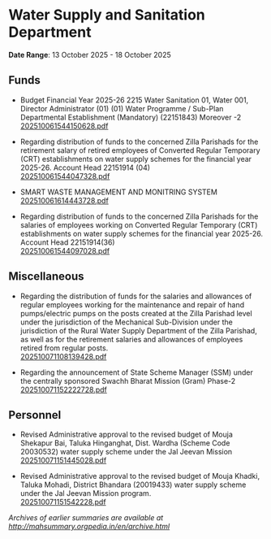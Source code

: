 # Water Supply and Sanitation Department

**Date Range**: 13 October 2025 - 18 October 2025


## Funds
- Budget Financial Year 2025-26  2215 Water  Sanitation 01, Water 001, Director  Administrator (01) (01) Water Programme / Sub-Plan Departmental Establishment (Mandatory) (22151843) Moreover -2\
  [202510061544150628.pdf](https://gr.maharashtra.gov.in/Site/Upload/Government%20Resolutions/English/202510061544150628.pdf)

- Regarding distribution of funds to the concerned Zilla Parishads for the retirement salary of retired employees of Converted Regular Temporary (CRT) establishments on water supply schemes for the financial year 2025-26.  Account Head 22151914 (04)\
  [202510061544047328.pdf](https://gr.maharashtra.gov.in/Site/Upload/Government%20Resolutions/English/202510061544047328.pdf)

- SMART WASTE MANAGEMENT AND MONITRING SYSTEM\
  [202510061614443728.pdf](https://gr.maharashtra.gov.in/Site/Upload/Government%20Resolutions/English/202510061614443728.pdf)

- Regarding distribution of funds to the concerned Zilla Parishads for the salaries of employees working on Converted Regular Temporary (CRT) establishments on water supply schemes for the financial year 2025-26.  Account Head 22151914(36)\
  [202510061544097028.pdf](https://gr.maharashtra.gov.in/Site/Upload/Government%20Resolutions/English/202510061544097028.pdf)

## Miscellaneous
- Regarding the distribution of funds for the salaries and allowances of regular employees working for the maintenance and repair of hand pumps/electric pumps on the posts created at the Zilla Parishad level under the jurisdiction of the Mechanical Sub-Division under the jurisdiction of the Rural Water Supply Department of the Zilla Parishad, as well as for the retirement salaries and allowances of employees retired from regular posts.\
  [202510071108139428.pdf](https://gr.maharashtra.gov.in/Site/Upload/Government%20Resolutions/English/202510071108139428.pdf)

- Regarding the announcement of State Scheme Manager (SSM) under the centrally sponsored Swachh Bharat Mission (Gram) Phase-2\
  [202510071152222728.pdf](https://gr.maharashtra.gov.in/Site/Upload/Government%20Resolutions/English/202510071152222728.pdf)

## Personnel
- Revised Administrative approval to the revised budget of Mouja Shekapur Bai, Taluka Hinganghat, Dist. Wardha (Scheme Code 20030532)  water supply scheme under the Jal Jeevan Mission\
  [202510071151445028.pdf](https://gr.maharashtra.gov.in/Site/Upload/Government%20Resolutions/English/202510071151445028.pdf)

- Revised Administrative approval to the revised budget of  Mouja Khadki, Taluka Mohadi, District Bhandara (20019433) water supply scheme under the Jal Jeevan Mission program.\
  [202510071151542228.pdf](https://gr.maharashtra.gov.in/Site/Upload/Government%20Resolutions/English/202510071151542228.pdf)


*Archives of earlier summaries are available at http://mahsummary.orgpedia.in/en/archive.html*